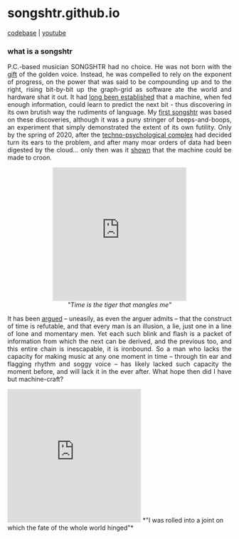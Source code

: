 # songshtr.github.io
<a href="https://github.com/songeater">codebase</a> | 
<a href= "https://www.youtube.com/channel/UCVRpMo19NwYKloFhnw6QzMg">youtube</a>

### what is a songshtr

<p style="text-align: justify">P.C.-based musician SONGSHTR had no choice.  He was not born with the <a href= "https://www.lyricsfreak.com/l/leonard+cohen/tower+of+song_20082815.html" target="_blank">gift</a> of the golden voice.  Instead, he was compelled to rely on the exponent of progress, on the power that was said to be compounding up and to the right, rising bit-by-bit up the graph-grid as software ate the world and hardware shat it out.  It had <a href="https://karpathy.github.io/2015/05/21/rnn-effectiveness/" target="_blank">long been established</a> that a machine, when fed enough information, could learn to predict the next bit - thus discovering in its own brutish way the rudiments of language.  My <a href="https://github.com/songeater/SONGSHTR" target="_blank">first songshtr</a> was based on these discoveries, although it was a puny stringer of beeps-and-boops, an experiment that simply demonstrated the extent of its own futility.  Only by the spring of 2020, after the <a href="https://openai.com/" target="_blank">techno-psychological complex</a> had decided turn its ears to the problem, and after many moar orders of data had been digested by the cloud… only then was it <a href="https://arxiv.org/abs/2005.00341" target="_blank">shown</a> that the machine could be made to croon.</p>

<p align="center"><iframe width="300" height="300" src="https://www.youtube.com/embed/AeldeY0RaNA" title="YouTube video player" frameborder="0" allow="accelerometer; autoplay; clipboard-write; encrypted-media; gyroscope; picture-in-picture" allowfullscreen></iframe>
  <br><i>"Time is the tiger that mangles me"</i></p>

<p style="text-align: justify">It has been <a href= "https://www.gwern.net/docs/borges/1947-borges-anewrefutationoftime.pdf" target="_blank">argued</a> – uneasily, as even the arguer admits – that the construct of time is refutable, and that every man is an illusion, a lie, just one in a line of lone and momentary men.  Yet each such blink and flash is a packet of information from which the next can be derived, and the previous too, and this entire chain is inescapable, it is ironbound.  So a man who lacks the capacity for making music at any one moment in time – through tin ear and flagging rhythm and soggy voice – has likely lacked such capacity the moment before, and will lack it in the ever after.  What hope then did I have but machine-craft?</p>

<iframe width="300" height="300" src="https://www.youtube.com/embed/_lcCJzfXl50" title="YouTube video player" frameborder="0" allow="accelerometer; autoplay; clipboard-write; encrypted-media; gyroscope; picture-in-picture" allowfullscreen></iframe>
*"I was rolled into a joint on which the fate of the whole world hinged"*
